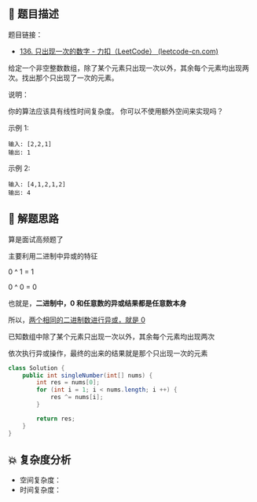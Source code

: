 ## 📃 题目描述

题目链接：

- [136. 只出现一次的数字 - 力扣（LeetCode） (leetcode-cn.com)](https://leetcode-cn.com/problems/single-number/)

给定一个非空整数数组，除了某个元素只出现一次以外，其余每个元素均出现两次。找出那个只出现了一次的元素。

说明：

你的算法应该具有线性时间复杂度。 你可以不使用额外空间来实现吗？

示例 1:

```
输入: [2,2,1]
输出: 1
```

示例 2:

```
输入: [4,1,2,1,2]
输出: 4
```

## 🔔 解题思路

算是面试高频题了

主要利用二进制中异或的特征

0 ^ 1 = 1

0 ^ 0 = 0

也就是，**二进制中，0 和任意数的异或结果都是任意数本身**

所以，<u>两个相同的二进制数进行异或，就是 0</u>

已知数组中除了某个元素只出现一次以外，其余每个元素均出现两次

依次执行异或操作，最终的出来的结果就是那个只出现一次的元素


```java
class Solution {
    public int singleNumber(int[] nums) {
        int res = nums[0];
        for (int i = 1; i < nums.length; i ++) {
            res ^= nums[i];
        }

        return res;
    }
}
```

## 💥 复杂度分析

- 空间复杂度：
- 时间复杂度：

